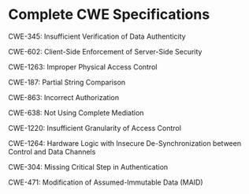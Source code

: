 

# Complete CWE Specifications

CWE-345: Insufficient Verification of Data Authenticity

CWE-602: Client-Side Enforcement of Server-Side Security

CWE-1263: Improper Physical Access Control

CWE-187: Partial String Comparison

CWE-863: Incorrect Authorization

CWE-638: Not Using Complete Mediation

CWE-1220: Insufficient Granularity of Access Control

CWE-1264: Hardware Logic with Insecure De-Synchronization between Control and Data Channels

CWE-304: Missing Critical Step in Authentication

CWE-471: Modification of Assumed-Immutable Data (MAID)